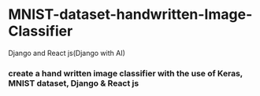 # MNIST-dataset-handwritten-Image-Classifier
Django and React js(Django with AI)


### create a hand written image classifier with the use of Keras, MNIST dataset, Django & React js
